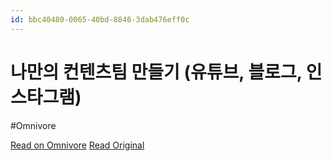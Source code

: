 ```yaml
---
id: bbc40480-0065-40bd-8846-3dab476eff0c
---
```


# 나만의 컨텐츠팀 만들기 (유튜브, 블로그, 인스타그램)
#Omnivore

[Read on Omnivore](https://omnivore.app/me/https-youtube-com-watch-v-wje-yj-y-7-j-byc-1908b528fc8)
[Read Original](https://youtube.com/watch?v=WJEYjY7JByc)

